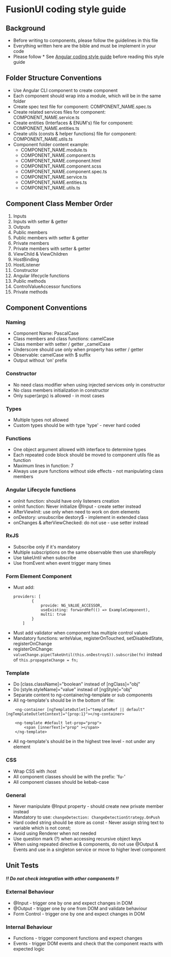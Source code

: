 # FusionUI coding style guide

## Background
* Before writing to components, please follow the guidelines in this file
* Everything written here are the bible and must be implement in your code
* Please follow * See [Angular coding style guide](https://angular.io/guide/styleguide) before reading this style guide


## Folder Structure Conventions
* Use Angular CLI component to create component
* Each component should wrap into a module, which will be in the same folder
* Create spec test file for component: COMPONENT_NAME.spec.ts
* Create related services files for component: COMPONENT_NAME.service.ts
* Create entities (Interfaces & ENUM's) file for component: COMPONENT_NAME.entities.ts
* Create utils (consts & helper functions) file for component: COMPONENT_NAME.utils.ts
* Component folder content example: 
    * COMPONENT_NAME.module.ts
    * COMPONENT_NAME.component.ts
    * COMPONENT_NAME.component.html
    * COMPONENT_NAME.component.scss
    * COMPONENT_NAME.component.spec.ts
    * COMPONENT_NAME.service.ts
    * COMPONENT_NAME.entities.ts
    * COMPONENT_NAME.utils.ts

## Component Class Member Order
1. Inputs
2. Inputs with setter & getter
3. Outputs
4. Public members
5. Public members with setter & getter
6. Private members
7. Private members with setter & getter
8. ViewChild & ViewChildren
9. HostBinding
10. HostListener
11. Constructor
12. Angular lifecycle functions
13. Public methods
14. ControlValueAccessor functions
15. Private methods

## Component Conventions

### Naming
* Component Name: PascalCase
* Class members and class functions: camelCase
* Class member with setter / getter  _camelCase 
* Underscore should use only when property has setter / getter
* Observable: camelCase with $ suffix
* Output without 'on' prefix 

### Constructor
* No need class modifier when using injected services only in constructor   
* No class members initialization in constructor
* Only super(args) is allowed - in most cases

### Types
* Multiple types not allowed
* Custom types should be with type 'type' - never hard coded

### Functions
* One object argument allowed with interface to determine types
* Each repeated code block should be moved to component utils file as function
* Maximum lines in function: 7
* Always use pure functions without side effects - not manipulating class members

### Angular Lifecycle functions
* onInit function: should have only listeners creation
* onInit function: Never initialize @Input - create setter instead
* AfterViewInit: use only when need to work on dom elements
* onDestory: unsubscribe destory$ - implement in extended class
* onChanges & afterViewChecked: do not use - use setter instead

### RxJS
* Subscribe only if it's mandatory
* Multiple subscriptions on the same observable then use shareReply
* Use takeUntil when subscribe
* Use fromEvent when event trigger many times

### Form Element Component
* Must add: 
  ```
  providers: [
          {
              provide: NG_VALUE_ACCESSOR,
              useExisting: forwardRef(() => ExampleComponent),
              multi: true
          }
      ]
  ```
* Must add validator when component has multiple control values 
* Mandatory functions: writeValue, registerOnTouched, setDisabledState, registerOnChange
* registerOnChange: `valueChange.pipe(TakeUntil(this.onDestroy$)).subscribe(fn)` instead of `this.propagateChange = fn;`

### Template
* Do [class.className]="boolean" instead of [ngClass]="obj"
* Do [style.styleName]="value" instead of [ngStyle]="obj"
* Separate content to ng-container/ng-template or sub components
* All ng-template's should be in the bottom of file:
```
    <ng-container [ngTemplateOutlet]="templateRef || default" [ngTemplateOutletContext]="{prop:1}"></ng-container>

    <ng-template #default let-prop="prop">
        <span [innerText]="prop" ></span>
    </ng-template>
```
* All ng-template's should be in the highest tree level - not under any element
  

### CSS
* Wrap CSS with :host
* All component classes should be with the prefix: 'fu-'
* All component classes should be kebab-case

### General
* Never manipulate @Input property - should create new private member instead
* Mandatory to use: `changeDetection: ChangeDetectionStrategy.OnPush`
* Hard coded string should be store as const - Never assign string text to variable which is not const;
* Avoid using Renderer when not needed
* Use question mark (?) when accessing recursive object keys
* When using repeated directive & components, do not use @Output & Events and use in a singleton service or move to higher level component


## Unit Tests
##### !! Do not check integration with other components !! 
### External Behaviour 
* @Input - trigger one by one and expect changes in DOM
* @Output - trigger one by one from DOM and validate behaviour
* Form Control - trigger one by one and expect changes in DOM
### Internal Behaviour 
* Functions - trigger component functions and expect changes
* Events - trigger DOM events and check that the component reacts with expected logic 
